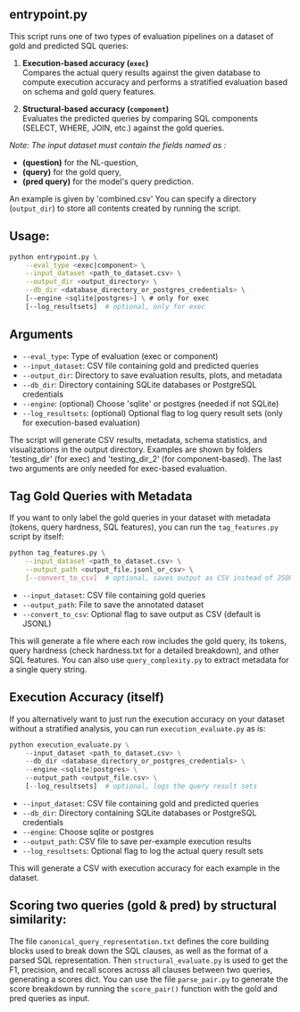 ## entrypoint.py
This script runs one of two types of evaluation pipelines on a dataset of gold and predicted SQL queries:

1. **Execution-based accuracy (`exec`)**  
   Compares the actual query results against the given database to compute execution accuracy and performs a stratified evaluation based on schema and gold query features.

2. **Structural-based accuracy (`component`)**  
   Evaluates the predicted queries by comparing SQL components (SELECT, WHERE, JOIN, etc.) against the gold queries.

*Note: The input dataset must contain the fields named as :* 
- **(question)** for the NL-question, 
- **(query)** for the gold query, 
- **(pred query)** for the model's query prediction.

An example is given by 'combined.csv'
You can specify a directory (`output_dir`) to store all contents created by running the script.

## Usage:

```bash
python entrypoint.py \
    --eval_type <exec|component> \
    --input_dataset <path_to_dataset.csv> \
    --output_dir <output_directory> \
    --db_dir <database_directory_or_postgres_credentials> \
    [--engine <sqlite|postgres>] \ # only for exec
    [--log_resultsets]  # optional, only for exec
```

## Arguments

- `--eval_type`: Type of evaluation (exec or component)
- `--input_dataset`: CSV file containing gold and predicted queries
- `--output_dir`: Directory to save evaluation results, plots, and metadata
- `--db_dir`: Directory containing SQLite databases or PostgreSQL credentials
- `--engine`: (optional) Choose 'sqlite' or postgres (needed if not SQLite)
- `--log_resultsets`: (optional) Optional flag to log query result sets (only for execution-based evaluation)

The script will generate CSV results, metadata, schema statistics, and visualizations in the output directory. Examples are shown by folders 'testing_dir' (for exec) and 'testing_dir_2' (for component-based). The last two arguments are only needed for exec-based evaluation.

## Tag Gold Queries with Metadata

If you want to only label the gold queries in your dataset with metadata (tokens, query hardness, SQL features), you can run the `tag_features.py` script by itself:

```bash
python tag_features.py \
    --input_dataset <path_to_dataset.csv> \
    --output_path <output_file.jsonl_or_csv> \
    [--convert_to_csv]  # optional, saves output as CSV instead of JSONL
```

- `--input_dataset`: CSV file containing gold queries
- `--output_path`: File to save the annotated dataset
- `--convert_to_csv`: Optional flag to save output as CSV (default is JSONL)

This will generate a file where each row includes the gold query, its tokens, query hardness (check hardness.txt for a detailed breakdown), and other SQL features. You can also use `query_complexity.py` to extract metadata for a single query string. 

## Execution Accuracy (itself)
If you alternatively want to just run the execution accuracy on your dataset without a stratified analysis, you can run `execution_evaluate.py` as is:

```python
python execution_evaluate.py \
    --input_dataset <path_to_dataset.csv> \
    --db_dir <database_directory_or_postgres_credentials> \
    --engine <sqlite|postgres> \
    --output_path <output_file.csv> \
    [--log_resultsets]  # optional, logs the query result sets
```

- `--input_dataset`: CSV file containing gold and predicted queries
- `--db_dir`: Directory containing SQLite databases or PostgreSQL credentials
- `--engine`: Choose sqlite or postgres
- `--output_path`: CSV file to save per-example execution results
- `--log_resultsets`: Optional flag to log the actual query result sets

This will generate a CSV with execution accuracy for each example in the dataset.

## Scoring two queries (gold & pred) by structural similarity:

The file `canonical_query_representation.txt` defines the core building blocks used to break down the SQL clauses, as well as the format of a parsed SQL representation. Then `structural_evaluate.py` is used to get the F1, precision, and recall scores across all clauses between two queries, generating a scores dict. You can use the file `parse_pair.py` to generate the score breakdown by running the `score_pair()` function with the gold and pred queries as input.
